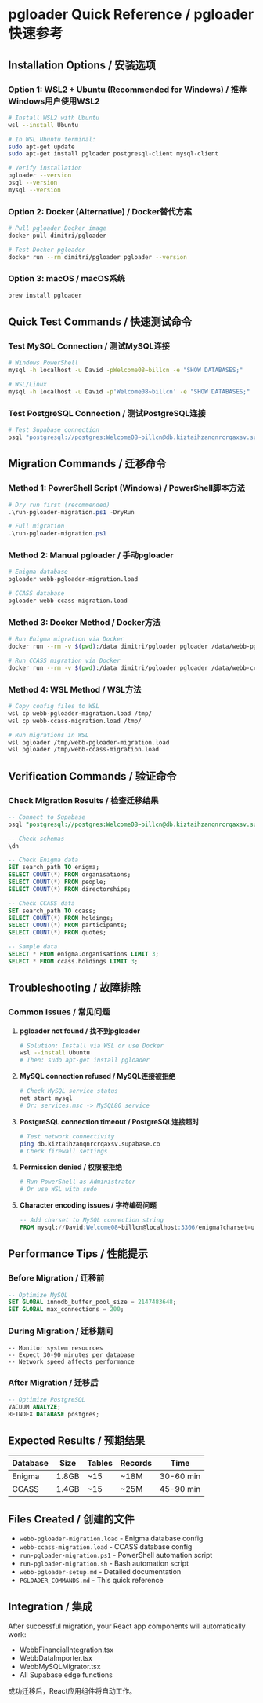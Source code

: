 # pgloader Quick Reference / pgloader快速参考

## Installation Options / 安装选项

### Option 1: WSL2 + Ubuntu (Recommended for Windows) / 推荐Windows用户使用WSL2
```bash
# Install WSL2 with Ubuntu
wsl --install Ubuntu

# In WSL Ubuntu terminal:
sudo apt-get update
sudo apt-get install pgloader postgresql-client mysql-client

# Verify installation
pgloader --version
psql --version
mysql --version
```

### Option 2: Docker (Alternative) / Docker替代方案
```bash
# Pull pgloader Docker image
docker pull dimitri/pgloader

# Test Docker pgloader
docker run --rm dimitri/pgloader pgloader --version
```

### Option 3: macOS / macOS系统
```bash
brew install pgloader
```

## Quick Test Commands / 快速测试命令

### Test MySQL Connection / 测试MySQL连接
```bash
# Windows PowerShell
mysql -h localhost -u David -pWelcome08~billcn -e "SHOW DATABASES;"

# WSL/Linux
mysql -h localhost -u David -p'Welcome08~billcn' -e "SHOW DATABASES;"
```

### Test PostgreSQL Connection / 测试PostgreSQL连接
```bash
# Test Supabase connection
psql "postgresql://postgres:Welcome08~billcn@db.kiztaihzanqnrcrqaxsv.supabase.co:5432/postgres" -c "SELECT version();"
```

## Migration Commands / 迁移命令

### Method 1: PowerShell Script (Windows) / PowerShell脚本方法
```powershell
# Dry run first (recommended)
.\run-pgloader-migration.ps1 -DryRun

# Full migration
.\run-pgloader-migration.ps1
```

### Method 2: Manual pgloader / 手动pgloader
```bash
# Enigma database
pgloader webb-pgloader-migration.load

# CCASS database  
pgloader webb-ccass-migration.load
```

### Method 3: Docker Method / Docker方法
```bash
# Run Enigma migration via Docker
docker run --rm -v $(pwd):/data dimitri/pgloader pgloader /data/webb-pgloader-migration.load

# Run CCASS migration via Docker
docker run --rm -v $(pwd):/data dimitri/pgloader pgloader /data/webb-ccass-migration.load
```

### Method 4: WSL Method / WSL方法
```bash
# Copy config files to WSL
wsl cp webb-pgloader-migration.load /tmp/
wsl cp webb-ccass-migration.load /tmp/

# Run migrations in WSL
wsl pgloader /tmp/webb-pgloader-migration.load
wsl pgloader /tmp/webb-ccass-migration.load
```

## Verification Commands / 验证命令

### Check Migration Results / 检查迁移结果
```sql
-- Connect to Supabase
psql "postgresql://postgres:Welcome08~billcn@db.kiztaihzanqnrcrqaxsv.supabase.co:5432/postgres"

-- Check schemas
\dn

-- Check Enigma data
SET search_path TO enigma;
SELECT COUNT(*) FROM organisations;
SELECT COUNT(*) FROM people;
SELECT COUNT(*) FROM directorships;

-- Check CCASS data
SET search_path TO ccass;
SELECT COUNT(*) FROM holdings;
SELECT COUNT(*) FROM participants;
SELECT COUNT(*) FROM quotes;

-- Sample data
SELECT * FROM enigma.organisations LIMIT 3;
SELECT * FROM ccass.holdings LIMIT 3;
```

## Troubleshooting / 故障排除

### Common Issues / 常见问题

1. **pgloader not found / 找不到pgloader**
   ```bash
   # Solution: Install via WSL or use Docker
   wsl --install Ubuntu
   # Then: sudo apt-get install pgloader
   ```

2. **MySQL connection refused / MySQL连接被拒绝**
   ```bash
   # Check MySQL service status
   net start mysql
   # Or: services.msc -> MySQL80 service
   ```

3. **PostgreSQL connection timeout / PostgreSQL连接超时**
   ```bash
   # Test network connectivity
   ping db.kiztaihzanqnrcrqaxsv.supabase.co
   # Check firewall settings
   ```

4. **Permission denied / 权限被拒绝**
   ```bash
   # Run PowerShell as Administrator
   # Or use WSL with sudo
   ```

5. **Character encoding issues / 字符编码问题**
   ```sql
   -- Add charset to MySQL connection string
   FROM mysql://David:Welcome08~billcn@localhost:3306/enigma?charset=utf8mb4
   ```

## Performance Tips / 性能提示

### Before Migration / 迁移前
```sql
-- Optimize MySQL
SET GLOBAL innodb_buffer_pool_size = 2147483648;
SET GLOBAL max_connections = 200;
```

### During Migration / 迁移期间
```
-- Monitor system resources
-- Expect 30-90 minutes per database
-- Network speed affects performance
```

### After Migration / 迁移后
```sql
-- Optimize PostgreSQL
VACUUM ANALYZE;
REINDEX DATABASE postgres;
```

## Expected Results / 预期结果

| Database | Size | Tables | Records | Time |
|----------|------|--------|---------|------|
| Enigma   | 1.8GB | ~15    | ~18M    | 30-60 min |
| CCASS    | 1.4GB | ~15    | ~25M    | 45-90 min |

## Files Created / 创建的文件

- `webb-pgloader-migration.load` - Enigma database config
- `webb-ccass-migration.load` - CCASS database config  
- `run-pgloader-migration.ps1` - PowerShell automation script
- `run-pgloader-migration.sh` - Bash automation script
- `webb-pgloader-setup.md` - Detailed documentation
- `PGLOADER_COMMANDS.md` - This quick reference

## Integration / 集成

After successful migration, your React app components will automatically work:
- WebbFinancialIntegration.tsx
- WebbDataImporter.tsx
- WebbMySQLMigrator.tsx
- All Supabase edge functions

成功迁移后，React应用组件将自动工作。 
